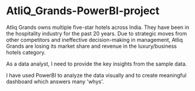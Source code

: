 # AtliQ_Grands-PowerBI-project
Atliq Grands owns multiple five-star hotels across India. They have been in the hospitality industry for the past 20 years. Due to strategic moves from other competitors and ineffective decision-making in management, Atliq Grands are losing its market share and revenue in the luxury/business hotels category.

As a data analyst, I need to provide the key insights from the sample data. 

I have used PowerBI to analyze the data visually and to create meaningful dashboard which answers many 'whys'.
